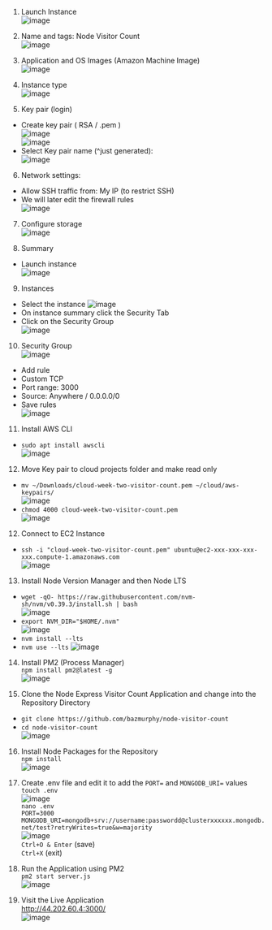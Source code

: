 1. Launch Instance  
![image](https://user-images.githubusercontent.com/61154071/232098516-4e808ad8-96bb-44c1-85a5-70386d31bbde.png)  

2. Name and tags: Node Visitor Count  
![image](https://user-images.githubusercontent.com/61154071/232098945-4826bfc3-7be2-4aa7-8b12-758946689e12.png)  

3. Application and OS Images (Amazon Machine Image)  
![image](https://user-images.githubusercontent.com/61154071/232099095-41193df6-ba7b-49b0-982e-5ed724378e41.png)  

4. Instance type  
![image](https://user-images.githubusercontent.com/61154071/232099142-c35784c9-fb43-49fe-8362-7c2cf44173dc.png)  

5. Key pair (login)  
- Create key pair ( RSA / .pem )  
![image](https://user-images.githubusercontent.com/61154071/232099272-202c2467-67c4-4948-98c7-49cf0358be91.png)  
![image](https://user-images.githubusercontent.com/61154071/232105223-923a465c-b62e-446b-b2bb-fb264b278863.png)  
- Select Key pair name (^just generated):  
![image](https://user-images.githubusercontent.com/61154071/232100433-c27ad11c-be6c-4591-95cf-14dfbb47f5cf.png)  

6. Network settings:  
- Allow SSH traffic from: My IP (to restrict SSH)  
- We will later edit the firewall rules  
![image](https://user-images.githubusercontent.com/61154071/232101435-0b49042b-a503-4fbb-8197-e1b3f089a745.png)  

7. Configure storage  
![image](https://user-images.githubusercontent.com/61154071/232101613-74b794f9-0c9f-40ed-9211-20f3d565d35f.png)  

8. Summary
- Launch instance  
![image](https://user-images.githubusercontent.com/61154071/232101814-82c4aa12-46af-411f-a5db-7260e8c7d110.png)  

9. Instances
- Select the instance
![image](https://user-images.githubusercontent.com/61154071/232105951-d43b56b2-5582-4e41-91d3-a5b7bfbedaf0.png)
- On instance summary click the Security Tab
- Click on the Security Group  
![image](https://user-images.githubusercontent.com/61154071/232106806-dd508f42-ae58-4550-ab0e-062398f0b048.png)  

10. Security Group  
![image](https://user-images.githubusercontent.com/61154071/232107891-80db16b6-8dc0-4128-8c7a-189310cedd0c.png)
- Add rule
- Custom TCP  
- Port range: 3000  
- Source: Anywhere / 0.0.0.0/0  
- Save rules  
![image](https://user-images.githubusercontent.com/61154071/232108562-532a618e-3e3f-4716-9b75-382ddf51a732.png)

11. Install AWS CLI  
- `sudo apt install awscli`  
![image](https://user-images.githubusercontent.com/61154071/232109377-e0afd923-c2c8-4107-81fc-244cb9648b57.png)  

12. Move Key pair to cloud projects folder and make read only  
- ``mv ~/Downloads/cloud-week-two-visitor-count.pem ~/cloud/aws-keypairs/``  
![image](https://user-images.githubusercontent.com/61154071/232109921-14d04559-ee95-4bfe-bafc-a9332e224d6f.png)  
- `chmod 4000 cloud-week-two-visitor-count.pem`  
![image](https://user-images.githubusercontent.com/61154071/232110266-240ac501-68b4-4a16-9628-96b979de015a.png)  

12. Connect to EC2 Instance  
- `ssh -i "cloud-week-two-visitor-count.pem" ubuntu@ec2-xxx-xxx-xxx-xxx.compute-1.amazonaws.com`  
![image](https://user-images.githubusercontent.com/61154071/232110776-6b885dea-7b78-4570-86fb-7dd0b9136edd.png)  

13. Install Node Version Manager and then Node LTS
- `wget -qO- https://raw.githubusercontent.com/nvm-sh/nvm/v0.39.3/install.sh | bash`  
![image](https://user-images.githubusercontent.com/61154071/232112449-0f5f4594-4a15-44aa-bcbd-6aecdfe5634a.png)  
- `export NVM_DIR="$HOME/.nvm"`  
![image](https://user-images.githubusercontent.com/61154071/232113243-bdb924a8-89d8-40fe-b6ff-dd795b14832d.png)
- `nvm install --lts`
- `nvm use --lts`
![image](https://user-images.githubusercontent.com/61154071/232113498-e48a13d1-ac6a-4fed-b517-2c24e1baf95c.png)

14. Install PM2 (Process Manager)  
`npm install pm2@latest -g`  
![image](https://user-images.githubusercontent.com/61154071/232114819-21fc4c29-cb39-4593-8f85-68125f6b02c9.png)  

15. Clone the Node Express Visitor Count Application and change into the Repository Directory
- `git clone https://github.com/bazmurphy/node-visitor-count`  
- `cd node-visitor-count`  
![image](https://user-images.githubusercontent.com/61154071/232115400-26fa4d9f-23b8-4a33-b1c9-46c9232bee54.png)  

16. Install Node Packages for the Repository  
`npm install`  
![image](https://user-images.githubusercontent.com/61154071/232116039-59442683-61b4-4907-87b2-0c2be29b2bd6.png)  

17. Create .env file and edit it to add the `PORT=` and `MONGODB_URI=` values  
`touch .env`  
![image](https://user-images.githubusercontent.com/61154071/232117566-697c42f3-2ec8-45ec-aacd-72c00a6150e2.png)  
`nano .env`  
`PORT=3000`  
`MONGODB_URI=mongodb+srv://username:passwordd@clusterxxxxxx.mongodb.net/test?retryWrites=true&w=majority`  
![image](https://user-images.githubusercontent.com/61154071/232117767-2c957f12-aacd-4785-94a1-e3bf35b42e26.png)  
`Ctrl+O & Enter` (save)  
`Ctrl+X` (exit)  

17. Run the Application using PM2  
`pm2 start server.js`  
![image](https://user-images.githubusercontent.com/61154071/232119602-6aeaf16e-9c23-40ad-8acb-cbb3567dffa1.png)  

18. Visit the Live Application  
http://44.202.60.4:3000/  
![image](https://user-images.githubusercontent.com/61154071/232120700-236bb65a-2bee-4a3b-b5c2-e22b822db0ae.png)  

